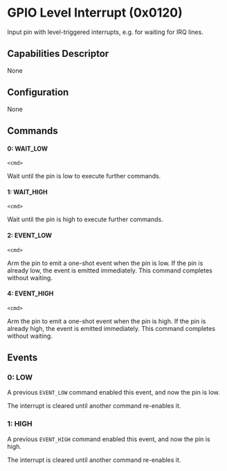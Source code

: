 # GPIO Level Interrupt (0x0120)

Input pin with level-triggered interrupts, e.g. for waiting for IRQ lines.

## Capabilities Descriptor

None

## Configuration

None

## Commands

#### 0: WAIT_LOW

```
<cmd>
```

Wait until the pin is low to execute further commands.

#### 1: WAIT_HIGH

```
<cmd>
```

Wait until the pin is high to execute further commands.

#### 2: EVENT_LOW

```
<cmd>
```

Arm the pin to emit a one-shot event when the pin is low. If the pin is already low, the event is emitted immediately. This command completes without waiting.

#### 4: EVENT_HIGH

```
<cmd>
```

Arm the pin to emit a one-shot event when the pin is high. If the pin is already high, the event is emitted immediately. This command completes without waiting.

## Events

### 0: LOW

A previous `EVENT_LOW` command enabled this event, and now the pin is low.

The interrupt is cleared until another command re-enables it.

### 1: HIGH

A previous `EVENT_HIGH` command enabled this event, and now the pin is high.

The interrupt is cleared until another command re-enables it.

